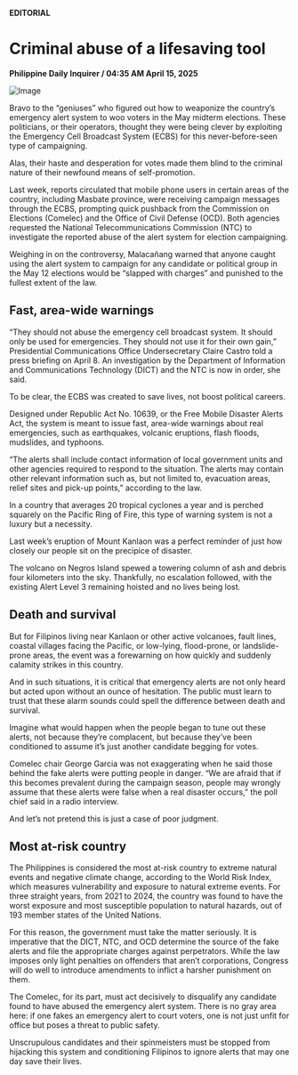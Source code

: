 **EDITORIAL**

# Criminal abuse of a lifesaving tool

****Philippine Daily Inquirer / 04:35 AM April 15, 2025****

![Image](https://raw.githubusercontent.com/github-jl14/scrapy_api/refs/heads/main/images/editorial04152025.png)

Bravo to the “geniuses” who figured out how to weaponize the country’s emergency alert system to woo voters in the May midterm elections. These politicians, or their operators, thought they were being clever by exploiting the Emergency Cell Broadcast System (ECBS) for this never-before-seen type of campaigning.

Alas, their haste and desperation for votes made them blind to the criminal nature of their newfound means of self-promotion.

Last week, reports circulated that mobile phone users in certain areas of the country, including Masbate province, were receiving campaign messages through the ECBS, prompting quick pushback from the Commission on Elections (Comelec) and the Office of Civil Defense (OCD). Both agencies requested the National Telecommunications Commission (NTC) to investigate the reported abuse of the alert system for election campaigning.

Weighing in on the controversy, Malacañang warned that anyone caught using the alert system to campaign for any candidate or political group in the May 12 elections would be “slapped with charges” and punished to the fullest extent of the law.

## Fast, area-wide warnings

“They should not abuse the emergency cell broadcast system. It should only be used for emergencies. They should not use it for their own gain,” Presidential Communications Office Undersecretary Claire Castro told a press briefing on April 8. An investigation by the Department of Information and Communications Technology (DICT) and the NTC is now in order, she said.

To be clear, the ECBS was created to save lives, not boost political careers.

Designed under Republic Act No. 10639, or the Free Mobile Disaster Alerts Act, the system is meant to issue fast, area-wide warnings about real emergencies, such as earthquakes, volcanic eruptions, flash floods, mudslides, and typhoons.

“The alerts shall include contact information of local government units and other agencies required to respond to the situation. The alerts may contain other relevant information such as, but not limited to, evacuation areas, relief sites and pick-up points,” according to the law.

In a country that averages 20 tropical cyclones a year and is perched squarely on the Pacific Ring of Fire, this type of warning system is not a luxury but a necessity.

Last week’s eruption of Mount Kanlaon was a perfect reminder of just how closely our people sit on the precipice of disaster.

The volcano on Negros Island spewed a towering column of ash and debris four kilometers into the sky. Thankfully, no escalation followed, with the existing Alert Level 3 remaining hoisted and no lives being lost.

## Death and survival

But for Filipinos living near Kanlaon or other active volcanoes, fault lines, coastal villages facing the Pacific, or low-lying, flood-prone, or landslide-prone areas, the event was a forewarning on how quickly and suddenly calamity strikes in this country.

And in such situations, it is critical that emergency alerts are not only heard but acted upon without an ounce of hesitation. The public must learn to trust that these alarm sounds could spell the difference between death and survival.

Imagine what would happen when the people began to tune out these alerts, not because they’re complacent, but because they’ve been conditioned to assume it’s just another candidate begging for votes.

Comelec chair George Garcia was not exaggerating when he said those behind the fake alerts were putting people in danger. “We are afraid that if this becomes prevalent during the campaign season, people may wrongly assume that these alerts were false when a real disaster occurs,” the poll chief said in a radio interview.

And let’s not pretend this is just a case of poor judgment.

## Most at-risk country

The Philippines is considered the most at-risk country to extreme natural events and negative climate change, according to the World Risk Index, which measures vulnerability and exposure to natural extreme events. For three straight years, from 2021 to 2024, the country was found to have the worst exposure and most susceptible population to natural hazards, out of 193 member states of the United Nations.

For this reason, the government must take the matter seriously. It is imperative that the DICT, NTC, and OCD determine the source of the fake alerts and file the appropriate charges against perpetrators. While the law imposes only light penalties on offenders that aren’t corporations, Congress will do well to introduce amendments to inflict a harsher punishment on them.

The Comelec, for its part, must act decisively to disqualify any candidate found to have abused the emergency alert system. There is no gray area here: if one fakes an emergency alert to court voters, one is not just unfit for office but poses a threat to public safety.

Unscrupulous candidates and their spinmeisters must be stopped from hijacking this system and conditioning Filipinos to ignore alerts that may one day save their lives.